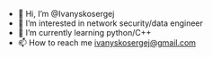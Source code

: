 - 👋 Hi, I’m @Ivanyskosergej
- 👀 I’m interested in network security/data engineer 
- 🌱 I’m currently learning python/C++
- 📫 How to reach me ivanyskosergej@gmail.com
